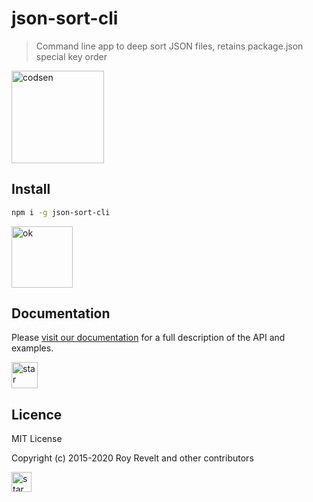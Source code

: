 # json-sort-cli

> Command line app to deep sort JSON files, retains package.json special key order

<img src="https://codsen.com/images/png-codsen-1.png" width="148" alt="codsen" align="center">

## Install

```bash
npm i -g json-sort-cli
```

<img src="https://codsen.com/images/png-codsen-ok.png" width="98" alt="ok" align="center">

## Documentation

Please [visit our documentation](https://codsen.com/os/json-sort-cli/) for a full description of the API and examples.

<img src="https://codsen.com/images/png-codsen-star.png" width="42" alt="star" align="center">

## Licence

MIT License

Copyright (c) 2015-2020 Roy Revelt and other contributors

<img src="https://codsen.com/images/png-codsen-star-small.png" width="32" alt="star" align="center">
